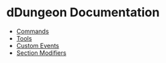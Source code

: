 # dDungeon Documentation

* [Commands](/docs/commands.md)
* [Tools](/docs/tools.md)
* [Custom Events](/docs/customEvents.md)
* [Section Modifiers](/docs/standardSectionModifiers.md)